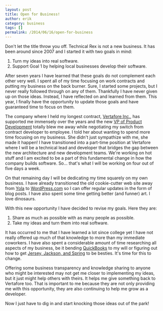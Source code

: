 ```yaml
---
layout: post
title: Open for Business!
author: erik
category: business
tags: []
permalink: /2014/06/16/open-for-business
---
```


Don't let the title throw you off. Technical Rex is not a new business. It has been around since 2007 and I started it with two goals in mind:

1. Turn my ideas into real software.
2. Support Goal 1 by helping local businesses develop their software.

After seven years I have learned that these goals do not complement each other very well. I spent all of my time focusing on work contracts and putting my business on the back burner. Sure, I started some projects, but I never really followed through on any of them. Thankfully I have never given up on those ideas. Instead, I have reflected on and learned from them. This year, I finally have the opportunity to update those goals and have guaranteed time to focus on them.

The company where I held my longest contract, [Vertafore Inc.](http://www.vertafore.com), has supported me immensely over the years and the new [VP of Product Development](https://www.linkedin.com/pub/susan-buck/4/29a/161) totally blew me away while negotiating my switch from contract developer to employee. I told her about wanting to spend more time focusing on my business. She didn't just sympathize with me, she made it happen! I have transitioned into a part-time position at Vertafore where I will be a technical lead and developer that bridges the gap between the new architecture and new development teams. We're working on hot stuff and I am excited to be a part of this fundamental change in how the company builds software. So... that's what I will be working on four out of five days a week.

On that remaining day I will be dedicating my time squarely on my own business. I have already transitioned the old cookie-cutter web site away from [Yola](http://www.yola.com) to [WordPress.com](http://www.wordpress.com) so I can offer regular updates in the form of blog posts. I have also spent some time getting better (and funner) art. I love dinosaurs.

With this new opportunity I have decided to revise my goals. Here they are:

1. Share as much as possible with as many people as possible.
2. Take my ideas and turn them into real software.

It has occurred to me that I have learned a lot since college yet I have not really offered up much of that knowledge to more than my immediate coworkers. I have also spent a considerable amount of time researching all aspects of my business, be it bending [QuickBooks](http://quickbooks.intuit.com/online) to my will or figuring out how to get [Jersey, Jackson, and Spring](https://jersey.java.net/nonav/documentation/latest/user-guide.html) to be besties. It's time for this to change.

Offering some business transparency and knowledge sharing to anyone who might be interested may not get me closer to implementing my ideas, but it just might help others with theirs. It helps me give something back to Vertafore too. That is important to me because they are not only providing me with this opportunity, they are also continuing to help me grow as a developer.

Now I just have to dig in and start knocking those ideas out of the park!
